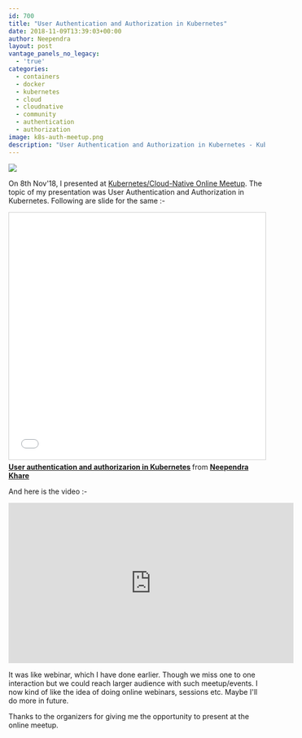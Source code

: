 ```yaml
---
id: 700
title: "User Authentication and Authorization in Kubernetes"
date: 2018-11-09T13:39:03+00:00
author: Neependra
layout: post
vantage_panels_no_legacy:
  - 'true'
categories:
  - containers
  - docker
  - kubernetes
  - cloud
  - cloudnative
  - community
  - authentication
  - authorization
image: k8s-auth-meetup.png  
description: "User Authentication and Authorization in Kubernetes - Kubernetes Online Meetup"
---
```


![]({{site.baseurl}}/images/blogs/k8s-auth-meetup.png)

On 8th Nov'18, I presented at [Kubernetes/Cloud-Native Online Meetup](https://www.meetup.com/Kubernetes-Cloud-Native-Online-Meetup/). The topic of my presentation was User Authentication and Authorization in Kubernetes. Following are slide for the same :-

<iframe src="//www.slideshare.net/slideshow/embed_code/key/5Wsof5ayHXbMkA" width="595" height="485" frameborder="0" marginwidth="0" marginheight="0" scrolling="no" style="border:1px solid #CCC; border-width:1px; margin-bottom:5px; max-width: 100%;" allowfullscreen> </iframe> <div style="margin-bottom:5px"> <strong> <a href="//www.slideshare.net/neependra/user-authentication-and-authorizarion-in-kubernetes" title="User authentication and authorizarion in Kubernetes" target="_blank">User authentication and authorizarion in Kubernetes</a> </strong> from <strong><a href="https://www.slideshare.net/neependra" target="_blank">Neependra Khare</a></strong> </div>

And here is the video :-

<iframe class="video" width="560" height="315" src="https://www.videoken.com/embed/2wyUQ_5eHxI" frameborder="0" allow="autoplay; encrypted-media" allowfullscreen></iframe>

It was like webinar, which I have done earlier. Though we miss one to one interaction but we could reach larger audience with such meetup/events. I now kind of like the idea of doing online webinars, sessions etc. Maybe I'll do more in future. 

Thanks to the organizers for giving me the opportunity to present at the online meetup.  
